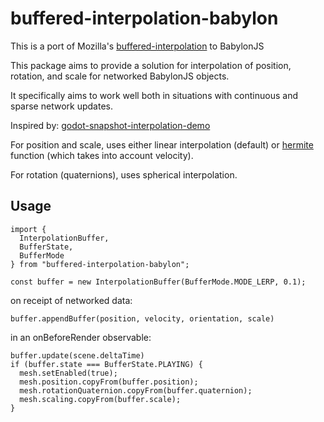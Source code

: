 # buffered-interpolation-babylon

This is a port of Mozilla's [buffered-interpolation](https://github.com/InfiniteLee/buffered-interpolation) to BabylonJS

This package aims to provide a solution for interpolation of position, rotation, and scale for networked BabylonJS objects.

It specifically aims to work well both in situations with continuous and sparse network updates. 

Inspired by: [godot-snapshot-interpolation-demo](https://github.com/empyreanx/godot-snapshot-interpolation-demo)

For position and scale, uses either linear interpolation (default) or [hermite](https://en.wikipedia.org/wiki/Hermite_interpolation) function (which takes into account velocity).

For rotation (quaternions), uses spherical interpolation.

## Usage

```
import {
  InterpolationBuffer,
  BufferState,
  BufferMode
} from "buffered-interpolation-babylon";

const buffer = new InterpolationBuffer(BufferMode.MODE_LERP, 0.1);
```

on receipt of networked data:
```
buffer.appendBuffer(position, velocity, orientation, scale)
```

in an onBeforeRender observable:
```
buffer.update(scene.deltaTime)
if (buffer.state === BufferState.PLAYING) {
  mesh.setEnabled(true);
  mesh.position.copyFrom(buffer.position);
  mesh.rotationQuaternion.copyFrom(buffer.quaternion);
  mesh.scaling.copyFrom(buffer.scale);
}
```